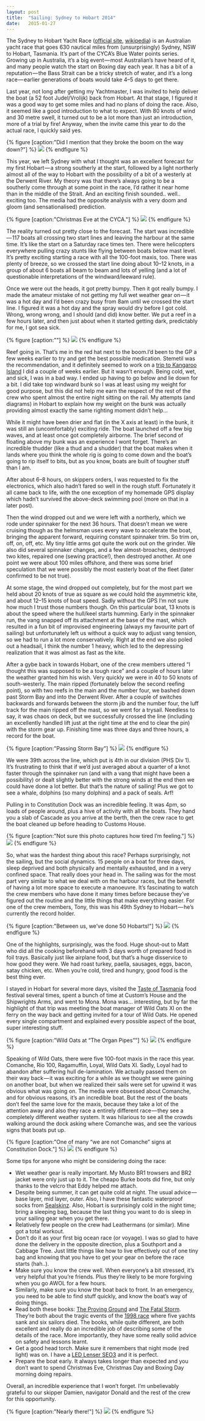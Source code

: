 ```yaml
---
layout:	post
title:	"Sailing: Sydney to Hobart 2014"
date:	2015-01-27
---
```


  The Sydney to Hobart Yacht Race ([official site](http://www.rolexsydneyhobart.com/), [wikipedia](http://en.wikipedia.org/wiki/Sydney_to_Hobart_Yacht_Race)) is an Australian yacht race that goes 630 nautical miles from (unsurprisingly) Sydney, NSW to Hobart, Tasmania. It’s part of the CYCA’s Blue Water points series. Growing up in Australia, it’s a big event — most Australian’s have heard of it, and many people watch the start on Boxing day each year. It has a bit of a reputation — the Bass Strait can be a tricky stretch of water, and it’s a long race — earlier generations of boats would take 4–5 days to get there.

Last year, not long after getting my Yachtmaster, I was invited to help deliver the boat (a 52 foot Judel/Vrolijk) back from Hobart. At that stage, I figured it was a good way to get some miles and had no plans of doing the race. Also, it seemed like a good introduction to what to expect. With 80 knots of wind and 30 metre swell, it turned out to be a lot more than just an introduction, more of a trial by fire! Anyway, when the invite came this year to do the actual race, I quickly said yes.

{% figure [caption:"Did I mention that they broke the boom on the way down?"] %}
![](/assets/img/0*3pm9mSTiDgusJrcO.JPG)
{% endfigure %}

This year, we left Sydney with what I thought was an excellent forecast for my first Hobart — a strong southerly at the start, followed by a light northerly almost all of the way to Hobart with the possibility of a bit of a westerly at the Derwent River. My theory was that there’s always going to be a southerly come through at some point in the race, I’d rather it near home than in the middle of the Strait. And an exciting finish sounded.. well.. exciting too. The media had the opposite analysis with a very doom and gloom (and sensationalised) prediction.

{% figure [caption:"Christmas Eve at the CYCA."] %}
![](/assets/img/0*Ta99pzYp3oFth-s-.jpg)
{% endfigure %}

The reality turned out pretty close to the forecast. The start was incredible — 117 boats all crossing two start lines and leaving the harbour at the same time. It’s like the start on a Saturday race times ten. There were helicopters everywhere pulling crazy stunts like flying between boats below mast level. It’s pretty exciting starting a race with all the 100-foot maxis, too. There was plenty of breeze, so we crossed the start line doing about 10–12 knots, in a group of about 6 boats all beam to beam and lots of yelling (and a lot of questionable interpretations of the windward/leeward rule).

Once we were out the heads, it got pretty bumpy. Then it got really bumpy. I made the amateur mistake of not getting my full wet weather gear on — it was a hot day and I’d been crazy busy from 8am until we crossed the start line. I figured it was a hot day and the spray would dry before I got cold. Wrong, wrong wrong, and I should (and did) know better. We put a reef in a few hours later, and then just about when it started getting dark, predictably for me, I got sea sick.

{% figure [caption:""] %}
![](/assets/img/0*c4dsauQ1X2hFCD-K.jpg)
{% endfigure %}

Reef going in. That’s me in the red hat next to the boom.I’d been to the GP a few weeks earlier to try and get the best possible medication. Stemetil was the recommendation, and it definitely seemed to work on a [trip to Kangaroo Island](http://blog.arribasail.com/2014/12/cruise-kangaroo-island-north-coast.html) I did a couple of weeks earlier. But it wasn’t enough. Being cold, wet, and sick, I was in a bad way. I ended up having to go below and lie down for a bit. I did take top windward bunk so I was at least using my weight for good purpose, but this did not help me earn the respect of the rest of the crew who spent almost the entire night sitting on the rail. My attempts (and diagrams) in Hobart to explain how my weight on the bunk was actually providing almost exactly the same righting moment didn’t help…

While it might have been drier and flat (in the X axis at least) in the bunk, it was still an (uncomfortably) exciting ride. The boat launched off a few big waves, and at least once got completely airborne. The brief second of floating above my bunk was an experience I wont forget. There’s an incredible thudder (like a thud and a shudder) that the boat makes when it lands where you think the whole rig is going to come down and the boat’s going to rip itself to bits, but as you know, boats are built of tougher stuff than I am.

After about 6–8 hours, on skippers orders, I was requested to fix the electronics, which also hadn’t fared so well in the rough stuff. Fortunately it all came back to life, with the one exception of my homemade GPS display which hadn’t survived the above-deck swimming pool (more on that in a later post).

Then the wind dropped out and we were left with a northerly, which we rode under spinnaker for the next 36 hours. That doesn’t mean we were cruising though as the helmsman uses every wave to accelerate the boat, bringing the apparent forward, requiring constant spinnaker trim. So trim on, off, on, off, etc. My tiny little arms got quite the work out on the grinder. We also did several spinnaker changes, and a few almost-broaches, destroyed two kites, repaired one (sewing practice!), then destroyed another. At one point we were about 100 miles offshore, and there was some brief speculation that we were possibly the most easterly boat of the fleet (later confirmed to be not true).

At some stage, the wind dropped out completely, but for the most part we held about 20 knots of true as square as we could hold the asymmetric kite, and about 12–15 knots of boat speed. Sadly without the GPS I’m not sure how much I trust those numbers though. On this particular boat, 13 knots is about the speed where the hull/keel starts humming. Early in the spinnaker run, the vang snapped off its attachment at the base of the mast, which resulted in a fun bit of improvised engineering (always my favourite part of sailing) but unfortunately left us without a quick way to adjust vang tension, so we had to run a lot more conservatively. Right at the end we also poled out a headsail, I think the number 1 heavy, which led to the depressing realization that it was almost as fast as the kite.

After a gybe back in towards Hobart, one of the crew members uttered “I thought this was supposed to be a tough race” and a couple of hours later the weather granted him his wish. Very quickly we were in 40 to 50 knots of south-westerly. The main ripped (fortunately below the second reefing point), so with two reefs in the main and the number four, we bashed down past Storm Bay and into the Derwent River. After a couple of switches backwards and forwards between the storm jib and the number four, the luff track for the main ripped off the mast, so we went for a trysail. Needless to say, it was chaos on deck, but we successfully crossed the line (including an excellently handled lift just at the right time at the end to clear the pin) with the storm gear up. Finishing time was three days and three hours, a record for the boat.

{% figure [caption:"Passing Storm Bay"] %}
![](/assets/img/0*Tb0YldF7WqV3kybZ.JPG)
{% endfigure %}

We were 39th across the line, which put is 4th in our division (PHS Div 1). It’s frustrating to think that if we’d just averaged about a quarter of a knot faster through the spinnaker run (and with a vang that might have been a possibility) or dealt slightly better with the strong winds at the end then we could have done a lot better. But that’s the nature of sailing! Plus we got to see a whale, dolphins (so many dolphins) and a pack of seals. Arf!

Pulling in to Constitution Dock was an incredible feeling. It was 4pm, so loads of people around, plus a hive of activity with all the boats. They hand you a slab of Cascade as you arrive at the berth, then the crew race to get the boat cleaned up before heading to Customs House.

{% figure [caption:"Not sure this photo captures how tired I’m feeling."] %}
![](/assets/img/0*NKWUbJHHItkyU7mJ.)
{% endfigure %}

So, what was the hardest thing about this race? Perhaps surprisingly, not the sailing, but the social dynamics. 15 people on a boat for three days, sleep deprived and both physically and mentally exhausted, and in a very confined space. That really does your head in. The sailing was for the most part very similar to what we deal with on the harbour races, but the benefit of having a lot more space to execute a manoeuvre. It’s fascinating to watch the crew members who have done it many times before because they’ve figured out the routine and the little things that make everything easier. For one of the crew members, Tony, this was his 49th Sydney to Hobart — he’s currently the record holder.

{% figure [caption:"Between us, we’ve done 50 Hobarts!"] %}
![](/assets/img/0*-xDGaYJLgODYMpGP.JPG)
{% endfigure %}

One of the highlights, surprisingly, was the food. Huge shout-out to Matt who did all the cooking beforehand with 3 days worth of prepared food in foil trays. Basically just like airplane food, but that’s a huge disservice to how good they were. We had roast turkey, paella, sausages, eggs, bacon, satay chicken, etc. When you’re cold, tired and hungry, good food is the best thing ever.

I stayed in Hobart for several more days, visited the [Taste of Tasmania](http://www.thetasteoftasmania.com.au/) food festival several times, spent a bunch of time at Custom’s House and the Shipwrights Arms, and went to Mona. Mona was… interesting, but by far the highlight of that trip was meeting the boat manager of Wild Oats XI on the ferry on the way back and getting invited for a tour of Wild Oats. He opened every single compartment and explained every possible aspect of the boat, super interesting stuff.

{% figure [caption:"Wild Oats at “The Organ Pipes”"] %}
![](/assets/img/0*r87PcubFYVjbZ_OV.jpg)
{% endfigure %}

Speaking of Wild Oats, there were five 100-foot maxis in the race this year. Comanche, Rio 100, Ragamuffin, Loyal, Wild Oats XI. Sadly, Loyal had to abandon after suffering hull de-lamination. We actually passed them on their way back — it was exciting for a while as we thought we were gaining on another boat, but when we realized their sails were set for upwind it was obvious what was going on. The media were obsessed about Comanche, and for obvious reasons, it’s an incredible boat. But the rest of the boats don’t feel the same love for the maxis, because they take a lot of the attention away and also they race a entirely different race — they see a completely different weather system. It was hilarious to see all the crowds walking around the dock asking where Comanche was, and see the various signs that boats put up.

{% figure [caption:"One of many “we are not Comanche” signs at Constitution Dock."] %}
![](/assets/img/0*3r8qh5UAfGk59R10.jpg)
{% endfigure %}

Some tips for anyone who might be considering doing the race:

* Wet weather gear is really important. My Musto BR1 trowsers and BR2 jacket were only just up to it. The cheapo Burke boots did fine, but only thanks to the velcro that Eddy helped me attach.
* Despite being summer, it can get quite cold at night. The usual advice — base layer, mid layer, outer. Also, I have these fantastic waterproof socks from [Sealskinz](http://www.sealskinz.com/). Also, Hobart is surprisingly cold in the night time; bring a sleeping bag, because the last thing you want to do is sleep in your sailing gear when you get there.
* Relatively few people on the crew had Leathermans (or similar). Mine got a total workout.
* Don’t do it as your first big ocean race (or voyage). I was so glad to have done the delivery in the opposite direction, plus a Southport and a Cabbage Tree. Just little things like how to live effectively out of one tiny bag and knowing that you have to get your gear on before the race starts (hah..).
* Make sure you know the crew well. When everyone’s a bit stressed, it’s very helpful that you’re friends. Plus they’re likely to be more forgiving when you go AWOL for a few hours.
* Similarly, make sure you know the boat back to front. In an emergency, you need to be able to find stuff quickly, and know the boat’s way of doing things.
* Read both these books: [The Proving Ground](http://www.amazon.com/Proving-Ground-G-Bruce-Knecht/dp/1612181430/ref=sr_1_1) and [The Fatal Storm](http://www.amazon.com/Fatal-Storm-Inside-Tragic-Sydney-Hobart/dp/B007K4VIV4/ref=sr_1_2). They’re both about the tragic events of the [1998 race](http://en.wikipedia.org/wiki/1998_Sydney_to_Hobart_Yacht_Race) where five yachts sank and six sailors died. The books, while quite different, are both excellent and really do an incredible job of describing some of the details of the race. More importantly, they have some really solid advice on safety and lessons learnt.
* Get a good head torch. Make sure it remembers that night mode (red light) was on. I have a [LED Lenser SEO3](http://www.ledco.co.uk/content/productView.aspx?prodId=93) and it is perfect.
* Prepare the boat early. It always takes longer than expected and you don’t want to spend Christmas Eve, Christmas Day and Boxing Day morning doing repairs.

Overall, an incredible experience that I won’t forget. I’m unbelievably grateful to our skipper Damien, navigator Donald and the rest of the crew for this opportunity.

{% figure [caption:"Nearly there!"] %}
![](/assets/img/0*RgMfanz_wBiIExOe.jpg)
{% endfigure %}

